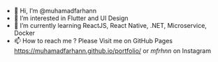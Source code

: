 - 👋 Hi, I’m @muhamadfarhann
- 👀 I’m interested in Flutter and UI Design
- 🌱 I’m currently learning ReactJS, React Native, .NET, Microservice, Docker
- 📫 How to reach me ? Please Visit me on GitHub Pages https://muhamadfarhann.github.io/portfolio/ or _mfrhnn_ on Instagram

<!---
muhamadfarhann/muhamadfarhann is a ✨ special ✨ repository because its `README.md` (this file) appears on your GitHub profile.
You can click the Preview link to take a look at your changes.
--->

